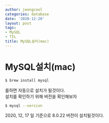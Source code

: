 ```yaml
---
author: jeongcool
categories: database
date: '2020-12-20'
layout: post
tags:
- MySQL
- TIL
title: MySQL설치(mac)
---
```


# MySQL설치(mac)
```bash
$ brew install mysql
```
를하면 자동으로 설치가 될것이다.  
설치를 확인하기 위해 버전을 확인해보자
```bash
$ mysql --version
```
2020, 12, 17 일 기준으로 8.0.22 버전이 설치될것이다.